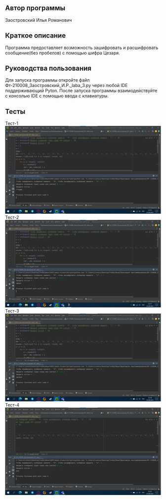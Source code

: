 ## Автор программы
Заостровский Илья Романович
## Краткое описание
Программа предоставляет возможность зашифровать и расшифровать сообщение(без пробелов) с помощью шифра Цезаря.
## Руководства пользования
Для запуска программы откройте файл Фт-210008_Заостровский_И.Р._laba_3.py через любой IDE поддерживающий Pyton. После запуска программы взаимодействуйте с консолью IDE с помощью ввода с клавиатуры.
## Тесты
Тест-1
![Alt](https://raw.githubusercontent.com/Kot-Kokoss/lab_rab_pricladnoe_programmirovanie/main/laba_3/image/laba_3_test_1.png "Тест-1")
Тест-2
![Alt](https://raw.githubusercontent.com/Kot-Kokoss/lab_rab_pricladnoe_programmirovanie/main/laba_3/image/laba_3_test_2.png "Тест-2")
Тест-3
![Alt](https://raw.githubusercontent.com/Kot-Kokoss/lab_rab_pricladnoe_programmirovanie/main/laba_3/image/laba_3_test_3.png "Тест-3")
Тест-4
![Alt](https://raw.githubusercontent.com/Kot-Kokoss/lab_rab_pricladnoe_programmirovanie/main/laba_3/image/laba_3_test_4.png "Тест-4")
